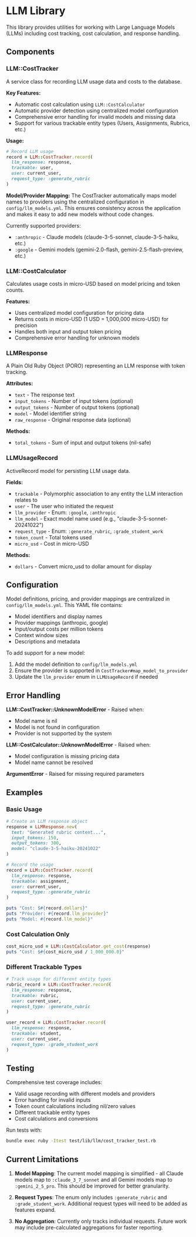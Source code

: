 # LLM Library

This library provides utilities for working with Large Language Models (LLMs) including cost tracking, cost calculation, and response handling.

## Components

### LLM::CostTracker

A service class for recording LLM usage data and costs to the database.

**Key Features:**
- Automatic cost calculation using `LLM::CostCalculator`
- Automatic provider detection using centralized model configuration
- Comprehensive error handling for invalid models and missing data
- Support for various trackable entity types (Users, Assignments, Rubrics, etc.)

**Usage:**
```ruby
# Record LLM usage
record = LLM::CostTracker.record(
  llm_response: response,
  trackable: user,
  user: current_user,
  request_type: :generate_rubric
)
```

**Model/Provider Mapping:**
The CostTracker automatically maps model names to providers using the centralized configuration in `config/llm_models.yml`. This ensures consistency across the application and makes it easy to add new models without code changes.

Currently supported providers:
- `:anthropic` - Claude models (claude-3-5-sonnet, claude-3-5-haiku, etc.)
- `:google` - Gemini models (gemini-2.0-flash, gemini-2.5-flash-preview, etc.)

### LLM::CostCalculator

Calculates usage costs in micro-USD based on model pricing and token counts.

**Features:**
- Uses centralized model configuration for pricing data
- Returns costs in micro-USD (1 USD = 1,000,000 micro-USD) for precision
- Handles both input and output token pricing
- Comprehensive error handling for unknown models

### LLMResponse

A Plain Old Ruby Object (PORO) representing an LLM response with token tracking.

**Attributes:**
- `text` - The response text
- `input_tokens` - Number of input tokens (optional)
- `output_tokens` - Number of output tokens (optional) 
- `model` - Model identifier string
- `raw_response` - Original response data (optional)

**Methods:**
- `total_tokens` - Sum of input and output tokens (nil-safe)

### LLMUsageRecord

ActiveRecord model for persisting LLM usage data.

**Fields:**
- `trackable` - Polymorphic association to any entity the LLM interaction relates to
- `user` - The user who initiated the request
- `llm_provider` - Enum: `:google`, `:anthropic`
- `llm_model` - Exact model name used (e.g., "claude-3-5-sonnet-20241022")
- `request_type` - Enum: `:generate_rubric`, `:grade_student_work`
- `token_count` - Total tokens used
- `micro_usd` - Cost in micro-USD

**Methods:**
- `dollars` - Convert micro_usd to dollar amount for display

## Configuration

Model definitions, pricing, and provider mappings are centralized in `config/llm_models.yml`. This YAML file contains:

- Model identifiers and display names
- Provider mappings (anthropic, google)
- Input/output costs per million tokens
- Context window sizes
- Descriptions and metadata

To add support for a new model:
1. Add the model definition to `config/llm_models.yml`
2. Ensure the provider is supported in `CostTracker#map_model_to_provider`
3. Update the `llm_provider` enum in `LLMUsageRecord` if needed

## Error Handling

**LLM::CostTracker::UnknownModelError** - Raised when:
- Model name is nil
- Model is not found in configuration
- Provider is not supported by the system

**LLM::CostCalculator::UnknownModelError** - Raised when:
- Model configuration is missing pricing data
- Model name cannot be resolved

**ArgumentError** - Raised for missing required parameters

## Examples

### Basic Usage
```ruby
# Create an LLM response object
response = LLMResponse.new(
  text: "Generated rubric content...",
  input_tokens: 150,
  output_tokens: 300,
  model: "claude-3-5-haiku-20241022"
)

# Record the usage
record = LLM::CostTracker.record(
  llm_response: response,
  trackable: assignment,
  user: current_user,
  request_type: :generate_rubric
)

puts "Cost: $#{record.dollars}"
puts "Provider: #{record.llm_provider}"
puts "Model: #{record.llm_model}"
```

### Cost Calculation Only
```ruby
cost_micro_usd = LLM::CostCalculator.get_cost(response)
puts "Cost: $#{cost_micro_usd / 1_000_000.0}"
```

### Different Trackable Types
```ruby
# Track usage for different entity types
rubric_record = LLM::CostTracker.record(
  llm_response: response,
  trackable: rubric,
  user: current_user,
  request_type: :generate_rubric
)

user_record = LLM::CostTracker.record(
  llm_response: response,
  trackable: student,
  user: current_user,
  request_type: :grade_student_work
)
```

## Testing

Comprehensive test coverage includes:
- Valid usage recording with different models and providers
- Error handling for invalid inputs
- Token count calculations including nil/zero values
- Different trackable entity types
- Cost calculations and conversions

Run tests with:
```bash
bundle exec ruby -Itest test/lib/llm/cost_tracker_test.rb
```

## Current Limitations

1. **Model Mapping**: The current model mapping is simplified - all Claude models map to `:claude_3_7_sonnet` and all Gemini models map to `:gemini_2_5_pro`. This should be improved for better granularity.

2. **Request Types**: The enum only includes `:generate_rubric` and `:grade_student_work`. Additional request types will need to be added as features expand.

3. **No Aggregation**: Currently only tracks individual requests. Future work may include pre-calculated aggregations for faster reporting. 